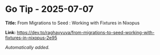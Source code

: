# Go Tip - 2025-07-07

**Title:** From Migrations to Seed : Working with Fixtures in Nixopus

**Link:** https://dev.to/raghavyuva/from-migrations-to-seed-working-with-fixtures-in-nixopus-2e95

_Automatically added._
